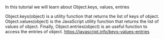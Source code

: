 In this tutorial we will learn about Object.keys, values, entries

Object.keys(object) is a utility function that returns the list of keys of object.
Object.values(object) is the JavaScript utility function that returns the list of values of object.
Finally, Object.entries(object) is an useful function to access the entries of object.
https://javascript.info/keys-values-entries
